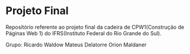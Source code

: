 # Projeto Final
Repositório referente ao projeto final da cadeira de CPW1(Construção de Páginas Web 1) do IFRS(Instituto Federal do Rio Grande do Sul). 

Grupo:
Ricardo Waldow
Mateus Delatorre
Orion Maldaner
